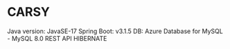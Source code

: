 # CARSY
Java version: JavaSE-17
Spring Boot: v3.1.5
DB: Azure Database for MySQL - MySQL 8.0
REST API
HIBERNATE

